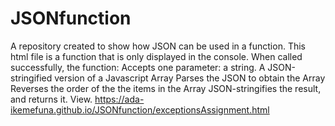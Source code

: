 # JSONfunction
A repository created to show how JSON can be used in a function. 
This html file is a function that is only displayed in the console. When called successfully, the function:
Accepts one parameter: a string. A JSON-stringified version of a Javascript Array
Parses the JSON to obtain the Array
Reverses the order of the the items in the Array
JSON-stringifies the result, and returns it. View.
https://ada-ikemefuna.github.io/JSONfunction/exceptionsAssignment.html
